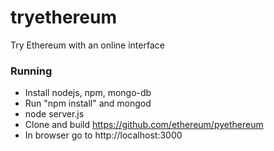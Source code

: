 tryethereum
===========

Try Ethereum with an online interface

### Running
- Install nodejs, npm, mongo-db
- Run "npm install" and mongod
- node server.js
- Clone and build https://github.com/ethereum/pyethereum
- In browser go to http://localhost:3000
